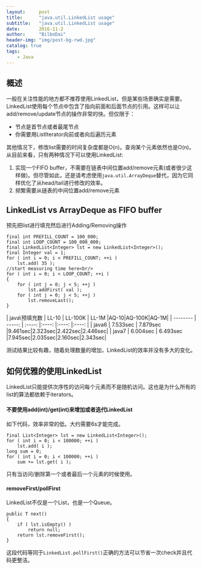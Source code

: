 ```yaml
---
layout:     post
title:      "java.util.LinkedList usage"
subtitle:   "java.util.LinkedList usage"
date:       2016-11-2
author:     "BilboDai"
header-img: "img/post-bg-rwd.jpg"
catalog: true
tags:
    - Java
---
```


概述
---
一般在关注性能的地方都不推荐使用LinkedList，但是某些场景确实是需要。
LinkedList使用每个节点中包含了指向前面和后面节点的引用。这样可以让add/remove/update节点的操作非常的快。但仅限于：

- 节点是首节点或者最尾节点
- 你需要用ListIterator向前或者向后遍历元素

其他情况下，修改list需要的时间复杂度都是O(n)。查询某个元素依然也是O(n)。
从目前来看，只有两种情况下可以使用LinkedList:

1. 实现一个FIFO buffer，不需要在链表中间位置add/remove元素(或者很少这样做)。但尽管如此，还是请考虑使用`java.util.ArrayDeque`替代，因为它同样优化了从head/tail进行修改的效率。
2. 频繁需要从链表的中间位置add/remove元素

LinkedList vs ArrayDeque as FIFO buffer
---
预先把list进行填充然后进行Adding/Removing操作
```
final int PREFILL_COUNT = 100_000;
final int LOOP_COUNT = 100_000_000;
final LinkedList<Integer> lst = new LinkedList<Integer>();
final Integer val = 1;
for ( int i = 0; i < PREFILL_COUNT; ++i )
    lst.add( 35 );
//start measuring time here<br/>
for ( int i = 0; i < LOOP_COUNT; ++i )
{
    for ( int j = 0; j < 5; ++j )
        lst.addFirst( val );
    for ( int j = 0; j < 5; ++j )
        lst.removeLast();
}
```

| java\预填充数        | LL-10   |  LL-100K  | LL-1M |AQ-10|AQ-100K|AQ-1M|
| --------   | -----:  | :----:  |:----:  |:----:  |:----:  |
| java6     | 7.533sec |   7.879sec     |9.461sec|2.323sec|2.422sec|2.446sec|
| java7     |  6.004sec   |   6.493sec   |7.945sec|2.035sec|2.160sec|2.343sec|

测试结果比较有趣，随着处理数量的增加，LinkedList的效率并没有多大的变化。

如何优雅的使用LinkedList
---
LinkedList只能提供次序性的访问每个元素而不是随机访问。这也是为什么所有的list的算法都依赖于iterators。

#### 不要使用add(int)/get(int)来增加或者迭代LinkedList
如下代码，效率非常的低。大约需要6s才能完成。

```
final List<Integer> lst = new LinkedList<Integer>();
for ( int i = 0; i < 100000; ++i )
    lst.add( i );
long sum = 0;
for ( int i = 0; i < 100000; ++i )
    sum += lst.get( i );
```

只有当访问/删除第一个或者最后一个元素的时候使用。

#### removeFirst/pollFirst
LinkedList不仅是一个List，也是一个Queue。

```
public T next()
{
    if ( lst.isEmpty() )
        return null;
    return lst.removeFirst();
}
```
这段代码等同于`LinkedList.pollFirst()`正确的方法可以节省一次check并且代码更整洁。